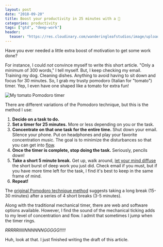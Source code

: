 ```yaml
---
layout: post
date: "2018-09-20"
title: Boost your productivity in 25 minutes with a 🍅
categories: productivity
tags: ["gtd", "deep-work"]
header:
  teaser: "https://res.cloudinary.com/wanderingleafstudios/image/upload/b_auto,c_pad,g_center,h_630,w_1200/v1537457980/chrisjmears.com/blog/pomodoro-timer.jpg"
---
```


Have you ever needed a little extra boost of motivation to get some work done?

For instance, I could _not_ convince myself to write this short article. "Only a minimum of 300 words," I tell myself. But, I keep checking my email. Training my dog. Cleaning dishes. Anything to avoid having to sit down and focus for 30 minutes. So, I grab my trusty pomodoro (Italian for "tomato") timer. Yep, I even have one shaped like a tomato for extra fun!

![My tomato Pomodoro timer](https://res.cloudinary.com/wanderingleafstudios/image/upload/v1537457980/chrisjmears.com/blog/pomodoro-timer.jpg)

There are different variations of the Pomodoro technique, but this is the method I use:

1. **Decide on a task to do.**
2. **Set a timer for 25 minutes.** More or less depending on you or the task.
3. **Concentrate on that one task for the entire time.** Shut down your email. Silence your phone. Put on headphones and play your favorite concentration music. The goal is to minimize the disturbances so that you can get into [flow](<https://en.wikipedia.org/wiki/Flow_(psychology)>).
4. **Once the timer is complete, stop doing the task.** Seriously, pencils down!
5. **Take a short 5 minute break.** Get up, walk around, [let your mind diffuse](https://www.youtube.com/watch?v=lJtUg-3DfUk) the short burst of deep work you just did. Check email if you must, but if you have more time left for the task, I find it's best to keep in the same frame of mind.
6. **Repeat!**

The [original Pomodoro technique method](https://francescocirillo.com/pages/pomodoro-technique) suggests taking a long break (15-30 minutes) after a series of 4 short breaks (3-5 minutes).

Along with the traditional mechanical timer, there are web and software options available. However, I find the sound of the mechanical ticking adds to my level of concentration and flow. I admit that sometimes I jump when the timer rings.

_RRRRRIIIIINNNNNNGGGGG!!!!!_

Huh, look at that. I just finished writing the draft of this article.
